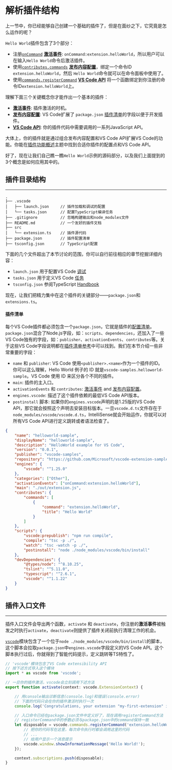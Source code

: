 # 解析插件结构

上一节中，你已经能够自己创建一个基础的插件了，但是在面纱之下，它究竟是怎么运作的呢？

`Hello World`插件包含了3个部分：
- 注册[`onCommand`](/references/activation-events.md#onCommand) [**激活事件**](/references/activation-events.md): `onCommand:extension.helloWorld`，所以用户可以在输入`Hello World`命令后激活插件。
- 使用[`contributes.commands`](/references/contribution-points.md#contributescommands) [**发布内容配置**](/references/contribution-points.md)，绑定一个命令ID `extension.helloWorld`，然后 `Hello World`命令就可以在命令面板中使用了。
- 使用[`commands.registerCommand`](/references/vscode-api#commandsregisterCommand) [**VS Code API**](/references/vscode-api.md) 将一个函数绑定到你注册的命令ID`extension.helloWorld`上。

理解下面三个关键概念你才能作出一个基本的插件：
- [**激活事件**](references/activation-events.md): 插件激活的时机。
- [**发布内容配置**](references/contribution-points.md): VS Code扩展了 `package.json` [插件清单](/get-started/extension-anatomy?id=插件清单)的字段以便于开发插件。
- [**VS Code API**](references/vscode-api.md): 你的插件代码中需要调用的一系列JavaScript API。

大体上，你的插件就是通过组合发布内容配置和VS Code API扩展VS Code的功能。你能在[插件功能概述](/extension-capabilities/README.md)主题中找到合适你插件的配置点和VS Code API。

好了，现在让我们自己瞧一瞧`Hello World`示例的源码部分，以及我们上面提到的3个概念是如何应用其中的。

## 插件目录结构
---

```
.
├── .vscode
│   ├── launch.json     // 插件加载和调试的配置
│   └── tasks.json      // 配置TypeScript编译任务
├── .gitignore          // 忽略构建输出和node_modules文件
├── README.md           // 一个友好的插件文档
├── src
│   └── extension.ts    // 插件源代码
├── package.json        // 插件配置清单
├── tsconfig.json       // TypeScript配置
```

下面的几个文件超出了本节讨论的范围，你可以自行前往相应的章节挖掘详细内容：
- `launch.json` 用于配置VS Code [调试](https://code.visualstudio.com/docs/editor/debugging)
- `tasks.json` 用于定义VS Code [任务](https://code.visualstudio.com/docs/editor/tasks)
- `tsconfig.json` 参阅TypeScript [Handbook](https://www.typescriptlang.org/docs/handbook/tsconfig-json.html)

现在，让我们把精力集中在这个插件的关键部分——`package.json`和`extensions.ts`。

#### 插件清单

每个VS Code插件都必须包含一个`package.json`，它就是插件的[配置清单](/references/extension-manifest.md)。`package.json`混合了Node.js字段，如：`scripts`、`dependencies`，还加入了一些VS Code独有的字段，如：`publisher`、`activationEvents`、`contributes`等。关于这些VS Code字段说明都在[插件清单参考]()中可以找到。我们在本节介绍一些非常重要的字段：

- `name` 和 `publisher`: VS Code 使用`<publisher>.<name>`作为一个插件的ID。你可以这么理解，Hello World 例子的 ID 就是`vscode-samples.helloworld-sample`。VS Code 使用 ID 来区分各个不同的插件。
- `main`: 插件的主入口。
- `activationEvents` 和 `contributes`: [激活事件](/references/activation-events.md) and [发布内容配置](/references/contribution-points.md)。
- `engines.vscode`: 描述了这个插件依赖的最低VS Code API版本。
- `postinstall` 脚本: 如果你的`engines.vscode`声明的是1.25版的VS Code API，那它就会按照这个声明去安装目标版本。一旦`vscode.d.ts`文件存在于`node_modules/vscode/vscode.d.ts`，IntelliSense就会开始运作，你就可以对所有VS Code API进行定义跳转或者语法检查了。

```json
{
	"name": "helloworld-sample",
	"displayName": "helloworld-sample",
	"description": "HelloWorld example for VS Code",
	"version": "0.0.1",
	"publisher": "vscode-samples",
	"repository": "https://github.com/Microsoft/vscode-extension-samples/helloworld-sample",
	"engines": {
		"vscode": "^1.25.0"
	},
	"categories": ["Other"],
	"activationEvents": ["onCommand:extension.helloWorld"],
	"main": "./out/extension.js",
	"contributes": {
		"commands": [
			{
				"command": "extension.helloWorld",
				"title": "Hello World"
			}
		]
	},
	"scripts": {
		"vscode:prepublish": "npm run compile",
		"compile": "tsc -p ./",
		"watch": "tsc -watch -p ./",
		"postinstall": "node ./node_modules/vscode/bin/install"
	},
	"devDependencies": {
		"@types/node": "^8.10.25",
		"tslint": "^5.11.0",
		"typescript": "^2.6.1",
		"vscode": "^1.1.22"
	}
}
```

## 插件入口文件
---

插件入口文件会导出两个函数，`activate` 和 `deactivate`，你注册的**激活事件**被触发之时执行`activate`，`deactivate`则提供了插件关闭前执行清理工作的机会。

[`vscode`](https://www.npmjs.com/package/vscode)模块包含了一个位于`node ./node_modules/vscode/bin/install`的脚本，这个脚本会拉取`package.json`中`engines.vscode`字段定义的VS Code API。这个脚本执行过后，你就得到了智能代码提示，定义跳转等TS特性了。

```typescript
// 'vscode'模块包含了VS Code extensibility API
// 按下述方式导入这个模块
import * as vscode from 'vscode';

// 一旦你的插件激活，vscode会立刻调用下述方法
export function activate(context: vscode.ExtensionContext) {

    // 用console输出诊断信息(console.log)和错误(console.error)
    // 下面的代码只会在你的插件激活时执行一次
    console.log('Congratulations, your extension "my-first-extension" is now active!');

    // 入口命令已经在package.json文件中定义好了，现在调用registerCommand方法
    // registerCommand中的参数必须与package.json中的command保持一致
    let disposable = vscode.commands.registerCommand('extension.helloWorld', () => {
        // 把你的代码写在这里，每次命令执行时都会调用这里的代码
        // ...
        // 给用户显示一个消息提示
        vscode.window.showInformationMessage('Hello World!');
    });

    context.subscriptions.push(disposable);
}
```
